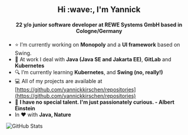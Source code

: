 <h2 align="center">Hi :wave:, I'm Yannick</h2>
<h4 align="center">22 y/o junior software developer at REWE Systems GmbH based in Cologne/Germany</h4>

- :star: I’m currently working on **Monopoly** and a **UI framework** based on Swing.
- :office: At work I deal with **Java (Java SE and Jakarta EE)**, **GitLab** and **Kubernetes**
- :mag: I’m currently learning **Kubernetes**, and **Swing (no, really!)**
- :computer: All of my projects are available at [https://github.com/yannickkirschen/repositories](https://github.com/yannickkirschen/repositories)
- :speech_balloon: **I have no special talent. I'm just passionately curious. - Albert Einstein**
- In :heart: with **Java, Nature**

![GitHub Stats](https://github-readme-stats.vercel.app/api?username=yannickkirschen&show_icons=true&hide_border=true)
